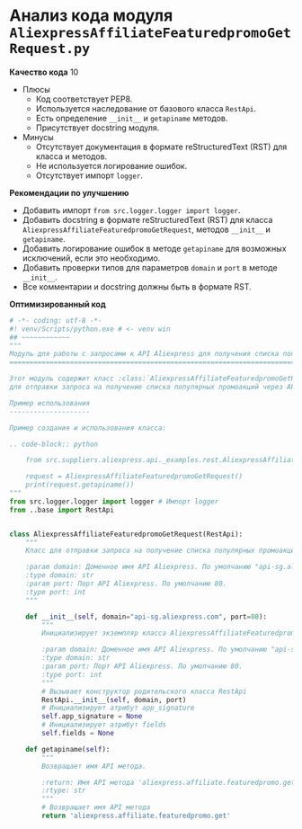 # Анализ кода модуля `AliexpressAffiliateFeaturedpromoGetRequest.py`

**Качество кода**
10
- Плюсы
    - Код соответствует PEP8.
    - Используется наследование от базового класса `RestApi`.
    - Есть определение `__init__` и `getapiname` методов.
    - Присутствует docstring модуля.
- Минусы
    - Отсутствует документация в формате reStructuredText (RST) для класса и методов.
    - Не используется логирование ошибок.
    - Отсутствует импорт `logger`.

**Рекомендации по улучшению**
- Добавить импорт `from src.logger.logger import logger`.
- Добавить docstring в формате reStructuredText (RST) для класса `AliexpressAffiliateFeaturedpromoGetRequest`, методов `__init__` и `getapiname`.
- Добавить логирование ошибок в методе `getapiname` для возможных исключений, если это необходимо.
- Добавить проверки типов для параметров `domain` и `port` в методе `__init__`.
- Все комментарии и docstring должны быть в формате RST.

**Оптимизированный код**

```python
# -*- coding: utf-8 -*-
#! venv/Scripts/python.exe # <- venv win
## ~~~~~~~~~~~~
"""
Модуль для работы с запросами к API Aliexpress для получения списка популярных промоакций.
=========================================================================================

Этот модуль содержит класс :class:`AliexpressAffiliateFeaturedpromoGetRequest`, который используется
для отправки запроса на получение списка популярных промоакций через API Aliexpress.

Пример использования
--------------------

Пример создания и использования класса:

.. code-block:: python

    from src.suppliers.aliexpress.api._examples.rest.AliexpressAffiliateFeaturedpromoGetRequest import AliexpressAffiliateFeaturedpromoGetRequest

    request = AliexpressAffiliateFeaturedpromoGetRequest()
    print(request.getapiname())
"""
from src.logger.logger import logger # Импорт logger
from ..base import RestApi


class AliexpressAffiliateFeaturedpromoGetRequest(RestApi):
    """
    Класс для отправки запроса на получение списка популярных промоакций через API Aliexpress.

    :param domain: Доменное имя API Aliexpress. По умолчанию "api-sg.aliexpress.com".
    :type domain: str
    :param port: Порт API Aliexpress. По умолчанию 80.
    :type port: int
    """

    def __init__(self, domain="api-sg.aliexpress.com", port=80):
        """
        Инициализирует экземпляр класса AliexpressAffiliateFeaturedpromoGetRequest.

        :param domain: Доменное имя API Aliexpress. По умолчанию "api-sg.aliexpress.com".
        :type domain: str
        :param port: Порт API Aliexpress. По умолчанию 80.
        :type port: int
        """
        # Вызывает конструктор родительского класса RestApi
        RestApi.__init__(self, domain, port)
        # Инициализирует атрибут app_signature
        self.app_signature = None
        # Инициализирует атрибут fields
        self.fields = None

    def getapiname(self):
        """
        Возвращает имя API метода.

        :return: Имя API метода 'aliexpress.affiliate.featuredpromo.get'.
        :rtype: str
        """
        # Возвращает имя API метода
        return 'aliexpress.affiliate.featuredpromo.get'
```
